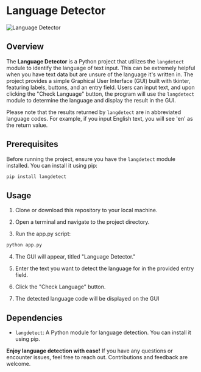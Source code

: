 # Language Detector

![Language Detector](https://img.shields.io/badge/Python-3.6%20%7C%203.7%20%7C%203.8%20%7C%203.9%20%7C%203.10-blue)

## Overview

The **Language Detector** is a Python project that utilizes the `langdetect` module to identify the language of text input. This can be extremely helpful when you have text data but are unsure of the language it's written in. The project provides a simple Graphical User Interface (GUI) built with tkinter, featuring labels, buttons, and an entry field. Users can input text, and upon clicking the "Check Language" button, the program will use the `langdetect` module to determine the language and display the result in the GUI.

Please note that the results returned by `langdetect` are in abbreviated language codes. For example, if you input English text, you will see 'en' as the return value.

## Prerequisites

Before running the project, ensure you have the `langdetect` module installed. You can install it using pip:

```bash
pip install langdetect
```

## Usage
1. Clone or download this repository to your local machine.

2. Open a terminal and navigate to the project directory.

3. Run the app.py script:

```bash
python app.py
```
4. The GUI will appear, titled "Language Detector."

5. Enter the text you want to detect the language for in the provided entry field.

5. Click the "Check Language" button.

6. The detected language code will be displayed on the GUI

## Dependencies
- `langdetect`: A Python module for language detection. You can install it using pip.

**Enjoy language detection with ease!** If you have any questions or encounter issues, feel free to reach out. Contributions and feedback are welcome.